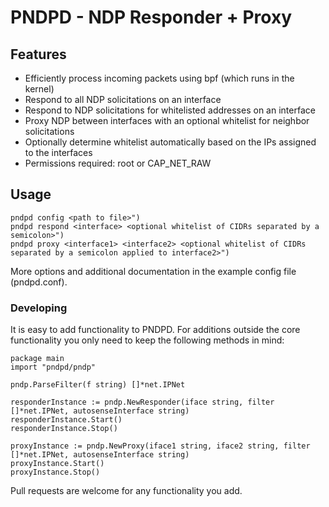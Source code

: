 # PNDPD - NDP Responder + Proxy
## Features
- Efficiently process incoming packets using bpf (which runs in the kernel)
- Respond to all NDP solicitations on an interface
- Respond to NDP solicitations for whitelisted addresses on an interface
- Proxy NDP between interfaces with an optional whitelist for neighbor solicitations
- Optionally determine whitelist automatically based on the IPs assigned to the interfaces 
- Permissions required: root or CAP_NET_RAW

## Usage
```` 
pndpd config <path to file>")
pndpd respond <interface> <optional whitelist of CIDRs separated by a semicolon>")
pndpd proxy <interface1> <interface2> <optional whitelist of CIDRs separated by a semicolon applied to interface2>")
````
More options and additional documentation in the example config file (pndpd.conf).

### Developing
It is easy to add functionality to PNDPD. For additions outside the core functionality you only need to keep the following methods in mind:
```` 
package main
import "pndpd/pndp"

pndp.ParseFilter(f string) []*net.IPNet

responderInstance := pndp.NewResponder(iface string, filter []*net.IPNet, autosenseInterface string)
responderInstance.Start()
responderInstance.Stop()

proxyInstance := pndp.NewProxy(iface1 string, iface2 string, filter []*net.IPNet, autosenseInterface string)
proxyInstance.Start()
proxyInstance.Stop()
````
Pull requests are welcome for any functionality you add.